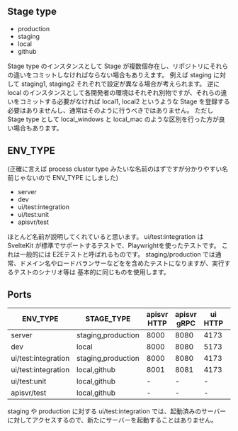 ## Stage type

- production
- staging
- local
- github

Stage type のインスタンスとして Stage が複数個存在し、リポジトリにそれらの違いをコミットしなければならない場合もありえます。
例えば staging に対して staging1, staging2 それぞれで設定が異なる場合が考えられます。
逆に local のインスタンスとして各開発者の環境はそれぞれ別物ですが、それらの違いをコミットする必要がなければ local1, local2 
というような Stage を登録する必要はありませんし、通常はそのように行うべきではありません。
ただし Stage type として local_windows と  local_mac のような区別を行った方が良い場合もあります。

## ENV_TYPE

(正確に言えば process cluster type みたいな名前のはずですが分かりやすい名前じゃないので ENV_TYPE にしました)

- server
- dev
- ui/test:integration
- ui/test:unit
- apisvr/test

ほとんど名前が説明してくれていると思います。
ui/test:integration は SvelteKit が標準でサポートするテストで、Playwrightを使ったテストです。
これは一般的には E2Eテストと呼ばれるものです。
staging/production では通常、ドメイン名やロードバランサーなどをを含めたテストになりますが、実行するテストのシナリオ等は
基本的に同じものを使用します。

## Ports

ENV_TYPE            | STAGE_TYPE               | apisvr HTTP | apisvr gRPC | ui HTTP  | mysql    | firebase authentication | swagger ui
--------------------|--------------------------|-------------|-------------|----------|----------|-------------------------|------------
server              | staging,production       | 8000        | 8080        | 4173     | 3306     | ?                       |
dev                 | local                    | 8000        | 8080        | 5173     | 3306     | 9099                    | 8090
ui/test:integration | staging,production       | 8000        | 8080        | 4173     | 3306     | ?                       |
ui/test:integration | local,github             | 8001        | 8081        | 4173     | 3307     | 9090                    |
ui/test:unit        | local,github             | -           | -           | -        | -        | -                       |
apisvr/test         | local,github             | -           | -           | -        | 3311     | 9091                    |

staging や production に対する ui/test:integration では、起動済みのサーバーに対してアクセスするので、新たにサーバーを起動することはありません。
